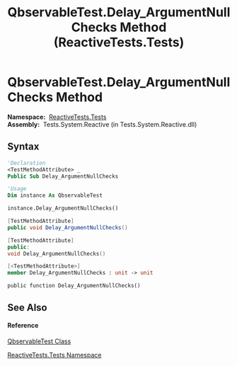 ﻿---
title: QbservableTest.Delay_ArgumentNullChecks Method  (ReactiveTests.Tests)
TOCTitle: Delay_ArgumentNullChecks Method
ms:assetid: M:ReactiveTests.Tests.QbservableTest.Delay_ArgumentNullChecks
ms:mtpsurl: https://msdn.microsoft.com/en-us/library/reactivetests.tests.qbservabletest.delay_argumentnullchecks(v=VS.103)
ms:contentKeyID: 36620864
ms.date: 06/28/2011
mtps_version: v=VS.103
f1_keywords:
- ReactiveTests.Tests.QbservableTest.Delay_ArgumentNullChecks
dev_langs:
- CSharp
- JScript
- VB
- FSharp
- c++
---

# QbservableTest.Delay\_ArgumentNullChecks Method

**Namespace:**  [ReactiveTests.Tests](hh289046\(v=vs.103\).md)  
**Assembly:**  Tests.System.Reactive (in Tests.System.Reactive.dll)

## Syntax

``` vb
'Declaration
<TestMethodAttribute> _
Public Sub Delay_ArgumentNullChecks
```

``` vb
'Usage
Dim instance As QbservableTest

instance.Delay_ArgumentNullChecks()
```

``` csharp
[TestMethodAttribute]
public void Delay_ArgumentNullChecks()
```

``` c++
[TestMethodAttribute]
public:
void Delay_ArgumentNullChecks()
```

``` fsharp
[<TestMethodAttribute>]
member Delay_ArgumentNullChecks : unit -> unit 
```

``` jscript
public function Delay_ArgumentNullChecks()
```

## See Also

#### Reference

[QbservableTest Class](hh315250\(v=vs.103\).md)

[ReactiveTests.Tests Namespace](hh289046\(v=vs.103\).md)

